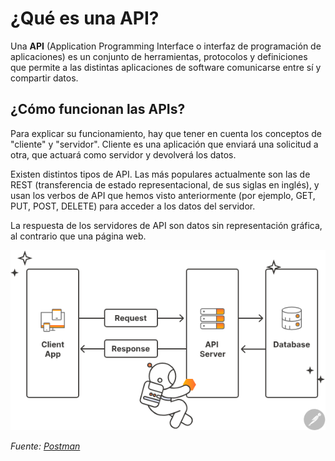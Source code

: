 # ¿Qué es una API?

Una **API** (Application Programming Interface o interfaz de programación de aplicaciones) es un conjunto de herramientas, protocolos y definiciones que permite a las distintas aplicaciones de software comunicarse entre sí y compartir datos.

## ¿Cómo funcionan las APIs?
Para explicar su funcionamiento, hay que tener en cuenta los conceptos de "cliente" y "servidor". Cliente es una aplicación que enviará una solicitud a otra, que actuará como servidor y devolverá los datos.

Existen distintos tipos de API. Las más populares actualmente son las de REST (transferencia de estado representacional, de sus siglas en inglés), y usan los verbos de API que hemos visto anteriormente (por ejemplo, GET, PUT, POST, DELETE) para acceder a los datos del servidor.

La respuesta de los servidores de API son datos sin representación gráfica, al contrario que una página web.

![alt text](image.png)

*Fuente: [Postman](https://www.postman.com/api-glossary)*